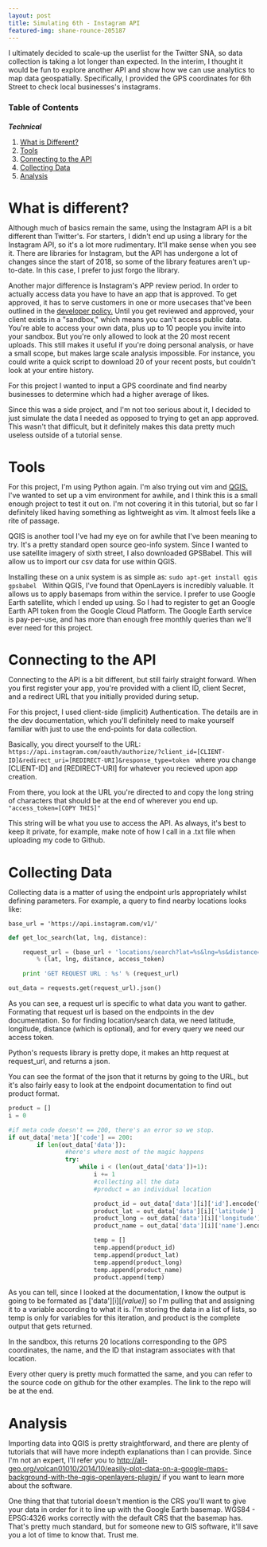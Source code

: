 ```yaml
---
layout: post
title: Simulating 6th - Instagram API
featured-img: shane-rounce-205187
---
```


I ultimately decided to scale-up the userlist for the Twitter SNA, so data collection is taking a lot longer than expected. In the interim, I thought it would be fun to explore another API and show how we can use analytics to map data geospatially. Specifically, I provided the GPS coordinates for 6th Street to check local businesses's instagrams.

### Table of Contents

##### Technical
1. [What is Different?](#chapter1)
2. [Tools](#chapter2)
3. [Connecting to the API](#chapter3)
4. [Collecting Data](#chapter4)
5. [Analysis](#chapter5)

<a name="chapter1"></a>
# What is different? 

Although much of basics remain the same, using the Instagram API is a bit different than Twitter's. For starters, I didn't end up using a library for the Instagram API, so it's a lot more rudimentary. It'll make sense when you see it. There are libraries for Instagram, but the API has undergone a lot of changes since the start of 2018, so some of the library features aren't up-to-date. In this case, I prefer to just forgo the library.

Another major difference is Instagram's APP review period. In order to actually access data you have to have an app that is approved. To get approved, it has to serve customers in one or more usecases that've been outlined in the [developer policy.](https://www.instagram.com/developer/review/) Until you get reviewed and approved, your client exists in a "sandbox," which means you can't access public data. You're able to access your own data, plus up to 10 people you invite into your sandbox. But you're only allowed to look at the 20 most recent uploads. This still makes it useful if you're doing personal analysis, or have a small scope, but makes large scale analysis impossible. For instance, you could write a quick script to download 20 of your recent posts, but couldn't look at your entire history.

For this project I wanted to input a GPS coordinate and find nearby businesses to determine which had a higher average of likes.

Since this was a side project, and I'm not too serious about it, I decided to just simulate the data I needed as opposed to trying to get an app approved. This wasn't that difficult, but it definitely makes this data pretty much useless outside of a tutorial sense.

<a name = "chapter2"></a>

# Tools

For this project, I'm using Python again. I'm also trying out vim and [QGIS.](https://qgis.org/en/site/) I've wanted to set up a vim environment for awhile, and I think this is a small enough project to test it out on. I'm not covering it in this tutorial, but so far I definitely liked having something as lightweight as vim. It almost feels like a rite of passage. 

QGIS is another tool I've had my eye on for awhile that I've been meaning to try. It's a pretty standard open source geo-info system. Since I wanted to use satellite imagery of sixth street, I also downloaded GPSBabel. This will allow us to import our csv data for use within QGIS.

Installing these on a unix system is as simple as:
`sudo apt-get install qgis gpsbabel
`
 Within QGIS, I've found that OpenLayers is incredibly valuable. It allows us to apply basemaps from within the service. I prefer to use Google Earth satellite, which I ended up using. So I had to register to get an Google Earth API token from the Google Cloud Platform. The Google Earth service is pay-per-use, and has more than enough free monthly queries than we'll ever need for this project.


<a name = "chapter3"></a>

# Connecting to the API

Connecting to the API is a bit different, but still fairly straight forward. When you first register your app, you're provided with a client ID, client Secret, and a redirect URL that you initially provided during setup.

For this project, I used client-side (implicit) Authentication. The details are in the dev documentation, which you'll definitely need to make yourself familiar with just to use the end-points for data collection.

Basically, you direct yourself to the URL:
`https://api.instagram.com/oauth/authorize/?client_id=[CLIENT-ID]&redirect_uri=[REDIRECT-URI]&response_type=token
` 
where you change [CLIENT-ID] and [REDIRECT-URI] for whatever you recieved upon app creation. 

From there, you look at the URL you're directed to and copy the long string of characters that should be at the end of wherever you end up. `"access_token=[COPY THIS]"`

This string will be what you use to access the API. As always, it's best to keep it private, for example, make note of how I call in a .txt file when uploading my code to Github.

<a name = "chapter4"></a>

# Collecting Data

Collecting data is a matter of using the endpoint urls appropriately whilst defining parameters. For example, a query to find nearby locations looks like:

`base_url = 'https://api.instagram.com/v1/'`

```python
def get_loc_search(lat, lng, distance):

    request_url = (base_url + 'locations/search?lat=%s&lng=%s&distance=%s&access_token=%s') 
    	% (lat, lng, distance, access_token)

    print 'GET REQUEST URL : %s' % (request_url)

out_data = requests.get(request_url).json()
```

As you can see, a request url is specific to what data you want to gather. Formating that request url is based on the endpoints in the dev documentation. So for finding location/search data, we need latitude, longitude, distance (which is optional), and for every query we need our access token.

Python's requests library is pretty dope, it makes an http request at request_url, and returns a json.

You can see the format of the json that it returns by going to the URL, but it's also fairly easy to look at the endpoint documentation to find out product format.

```python
product = []
i = 0

#if meta code doesn't == 200, there's an error so we stop.
if out_data['meta']['code'] == 200:
        if len(out_data['data']):
                #here's where most of the magic happens
                try:
                    while i < (len(out_data['data'])+1):
                        i += 1
                        #collecting all the data
                        #product = an individual location

                        product_id = out_data['data'][i]['id'].encode("utf-8")         
                        product_lat = out_data['data'][i]['latitude']
                        product_long = out_data['data'][i]['longitude']                           
                        product_name = out_data['data'][i]['name'].encode("utf-8")

                        temp = []
                        temp.append(product_id)
                        temp.append(product_lat)
                        temp.append(product_long)
                        temp.append(product_name)
                    	product.append(temp)
```

As you can tell, since I looked at the documentation, I know the output is going to be formated as ['data'][i][*(value)*] so I'm pulling that and assigning it to a variable according to what it is. I'm storing the data in a list of lists, so temp is only for variables for this iteration, and product is the complete output that gets returned.

In the sandbox, this returns 20 locations corresponding to the GPS coordinates, the name, and the ID that instagram associates with that location.

Every other query is pretty much formatted the same, and you can refer to the source code on github for the other examples. The link to the repo will be at the end.

<a name = "chapter5"></a>

# Analysis

Importing data into QGIS is pretty straightforward, and there are plenty of tutorials that will have more indepth explanations than I can provide. Since I'm not an expert, I'll refer you to <http://all-geo.org/volcan01010/2014/10/easily-plot-data-on-a-google-maps-background-with-the-qgis-openlayers-plugin/> if you want to learn more about the software. 

One thing that that tutorial doesn't mention is the CRS you'll want to give your data in order for it to line up with the Google Earth basemap. WGS84 - EPSG:4326 works correctly with the default CRS that the basemap has. That's pretty much standard, but for someone new to GIS software, it'll save you a lot of time to know that. Trust me.

<html>
 <head>
  <style>
  * {
   margin: 0;
   padding: 0;
  }
  .imgbox {
   display: grid;
   height: 50%;
   transition: transform .2s;
  }
  .center-fit {
   max-width: 100%;
   max-height: 100%;
   margin: auto;
  }
  .imgbox:hover{
    transform: scale(1.5);
  }
  </style>
 </head>
 <body>
  <div class="imgbox">
   <img class="center-fit" src='{{site.url}}/assets/img/posts/output_highest_stD_likes2.png'>
  </div>
 </body>
</html>

This is an example output from QGIS using GE Satellite imagery. As you can see, naturally, the Gates-Dell Complex is popping for instagram pics. This was really just coincidental, as the way it's simulated is more or less just rolling a dice. The red marked areas are locations with the highest average of likes. I filtered the data to ignore about 80% of the locations, so that we could only see the highest. Another interesting way to visualize this data might be to generate a heat map. There is a fairly popular heatmap plugin for QGIS which I've seen a lot of people use. However, I didn't think I had enough "data" to warrant the effort.

<a name = "chapter6"></a>

# What's next?

Well, considering the likes data is simulated, the next natural steps for this project would be to flesh it out as an app and get it approved. Furthermore, there are no controls for adhereing to Instagram's ratelimit. The API doesn't provide a way to check for rate limit, and it seems as if Instagram has undergone a lot of changes recently regarding how many queries they are actually allowing developers. There's a lot of misinformation currently about how many queries there are. 

One way to adhere to the ratelimit would be creating a counter based on whatever instagram's rate limit actually is. `out_data = requests.get(request_url).json()` and the equivalent code for each of the other types of queries would need to be gated according to a global counter. You'd run into the same problems as discussed in [Twitter - Social Network Analysis 1](https://chigg.github.io/Twitter-SNA/). Ultimately, you wouldn't be able to detect API ratelimit changes dynamically, which means if the ratelimit changed, you'd need to alter the counter manually.

Considering the scope of this project, however, I don't think it's really necessary. We don't really query that much at all during data collection while looking for locations, and we don't query at all when getting average likes.

One way to improve the location collection would be to define gps coordinates for map corners. Then you could subtract or add values to iterate through those corners as if you were hitting every intersection on a grid. You'd then stop to pull locations at every intersection.

It was a lot of fun to explore QGIS and Instagram's API.

As always, here's the git repo for this project: <https://github.com/Chigg/GEO_IG>